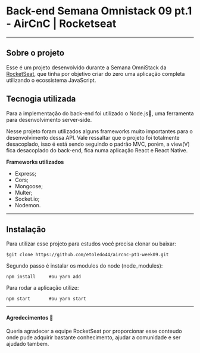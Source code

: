 # Back-end Semana Omnistack 09 pt.1 - AirCnC | Rocketseat
---
## Sobre o projeto
Esse é um projeto desenvolvido durante a Semana OmniStack da [RocketSeat](https://rocketseat.com.br/), que tinha por objetivo criar do zero uma aplicação completa utilizando o ecossistema JavaScript.
 
## Tecnogia utilizada
Para a implementação do back-end foi utilizado o Node.js:green_heart:, uma ferramenta para desenvolvimento server-side.

Nesse projeto foram utilizados alguns frameworks muito importantes para o desenvolvimento dessa API. Vale ressaltar que o projeto foi totalmente desacoplado, isso é está sendo seguindo o padrão MVC, porém, a view(V) fica desacoplado do back-end, fica numa aplicação React e React Native.

**Frameworks utilizados**   
- Express;
- Cors;
- Mongoose;
- Multer;
- Socket.io;
- Nodemon.

---
## Instalação 
Para utilizar esse projeto para estudos você precisa clonar ou baixar:

    $git clone https://github.com/etoledo44/aircnc-pt1-week09.git
Segundo passo é instalar os modulos do node (node_modules):
    
    npm install     #ou yarn add

Para rodar a aplicação utilize:

    npm start       #ou yarn start

---
#### Agredecimentos :purple_heart:
Queria agradecer a equipe RocketSeat por proporcionar esse conteudo onde pude adquirir bastante conhecimento, ajudar a comunidade e ser ajudado tambem.
